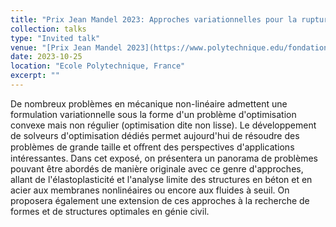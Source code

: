 ```yaml
---
title: "Prix Jean Mandel 2023: Approches variationnelles pour la rupture et l'optimisation des structures"
collection: talks
type: "Invited talk"
venue: "[Prix Jean Mandel 2023](https://www.polytechnique.edu/fondation/actualites/toutes-les-actualites/vladislav-yastrebov-et-jeremy-bleyer-laureats-du-prix-jean-mandel-2023)"
date: 2023-10-25
location: "Ecole Polytechnique, France"
excerpt: ""
---
```


De nombreux problèmes en mécanique non-linéaire admettent une formulation variationnelle sous la forme d'un problème d'optimisation convexe mais non régulier (optimisation dite non lisse). Le développement de solveurs d'optimisation dédiés permet aujourd'hui de résoudre des problèmes de grande taille et oﬀrent des perspectives d'applications intéressantes. Dans cet exposé, on présentera un panorama de problèmes pouvant être abordés de manière originale avec ce genre d'approches, allant de l'élastoplasticité et l'analyse limite des structures en béton et en acier aux membranes nonlinéaires ou encore aux fluides à seuil. On proposera également une extension de ces approches à la recherche de formes et de structures optimales en génie civil.